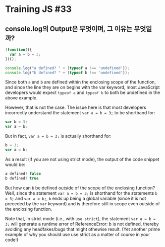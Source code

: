 # Training JS #33
## console.log의 Output은 무엇이며, 그 이유는 무엇일까?

```js
(function(){
  var a = b = 3;
})();

console.log("a defined? " + (typeof a !== 'undefined'));
console.log("b defined? " + (typeof b !== 'undefined'));
```

Since both `a` and `b` are defined within the enclosing scope of the function, and since the line they are on begins with the var keyword, most JavaScript developers would expect `typeof a` and `typeof b` to both be undefined in the above example.

However, that is not the case. The issue here is that most developers incorrectly understand the statement `var a = b = 3;` to be shorthand for:
```js
var b = 3;
var a = b;
```
But in fact, `var a = b = 3;` is actually shorthand for:

```js
b = 3;
var a = b;
```
As a result (if you are not using strict mode), the output of the code snippet would be:

```js
a defined? false
b defined? true
```
But how can `b` be defined outside of the scope of the enclosing function? Well, since the statement `var a = b = 3;` is shorthand for the statements `b = 3;` and `var a = b;`, `b` ends up being a global variable (since it is not preceded by the `var` keyword) and is therefore still in scope even outside of the enclosing function.

Note that, in strict mode (i.e., with `use strict`), the statement `var a = b = 3;` will generate a runtime error of ReferenceError: b is not defined, thereby avoiding any headfakes/bugs that might othewise result. (Yet another prime example of why you should use use strict as a matter of course in your code!)